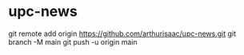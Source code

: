 # upc-news

git remote add origin https://github.com/arthurisaac/upc-news.git
git branch -M main
git push -u origin main
